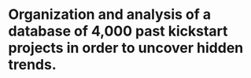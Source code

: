 # Organization and analysis of a database of 4,000 past kickstart projects in order to uncover hidden trends.

